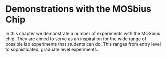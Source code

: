 # Demonstrations with the MOSbius Chip

In this chapter we demonstrate a number of experiments with the MOSbius chip. They are aimed to serve as an inspiration for the wide range of possible lab experiments that students can do. This ranges from entry level to sophisticated, graduate level experiments. 

```{tableofcontents}
```

